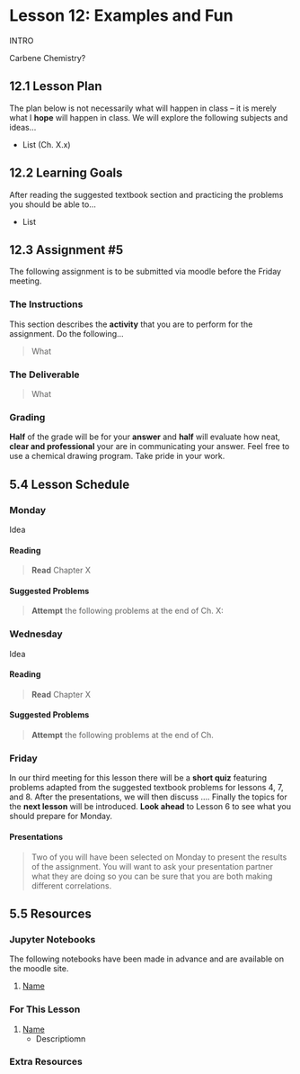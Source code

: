 # Lesson 12: Examples and Fun
INTRO

Carbene Chemistry?

## 12.1 Lesson Plan
The plan below is not necessarily what will happen in class – it is merely what I **hope** will happen in class. We will explore the following subjects and ideas&hellip;

- List (Ch. X.x)


## 12.2 Learning Goals
After reading the suggested textbook section and practicing the problems you should be able to&hellip;

- List


## 12.3 Assignment \#5

The following assignment is to be submitted via moodle before the Friday meeting.

### The Instructions
This section describes the **activity** that you are to perform for the assignment. Do the following&hellip;

> What

### The Deliverable
> What


### Grading
**Half** of the grade will be for your **answer** and **half** will evaluate how neat, **clear and professional** your are in communicating your answer. Feel free to use a chemical drawing program. Take pride in your work.

## 5.4 Lesson Schedule

### Monday 

Idea

#### Reading

> **Read** Chapter X  


#### Suggested Problems

> **Attempt** the following problems at the end of Ch. X:   <br>

### Wednesday

Idea

#### Reading

> **Read** Chapter X  

#### Suggested Problems

> **Attempt** the following problems at the end of Ch. 

### Friday

In our third meeting for this lesson there will be a **short quiz** featuring problems adapted from the suggested textbook problems for lessons 4, 7, and 8. After the presentations, we will then discuss .... Finally the topics for the **next lesson** will be introduced. **Look ahead** to Lesson 6 to see what you should prepare for Monday. 

#### Presentations

> Two of you will have been selected on Monday to present the results of the assignment. You will want to ask your presentation partner what they are doing so you can be sure that you are both making different correlations.


## 5.5 Resources

### Jupyter Notebooks

The following notebooks have been made in advance and are available on the moodle site.

1. [Name](Resource_Moodle_Link.md)


### For This Lesson

1. [Name](Resource_Moodle_Link.md) 
    - Descriptiomn

### Extra Resources

